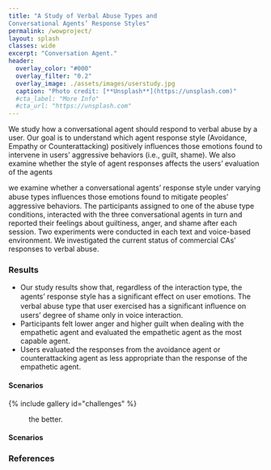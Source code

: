 ```yaml
---
title: "A Study of Verbal Abuse Types and
Conversational Agents’ Response Styles"
permalink: /wowproject/
layout: splash
classes: wide
excerpt: "Conversation Agent."
header:
  overlay_color: "#000"
  overlay_filter: "0.2"
  overlay_image: ./assets/images/userstudy.jpg
  caption: "Photo credit: [**Unsplash**](https://unsplash.com)"
  #cta_label: "More Info"
  #cta_url: "https://unsplash.com"
---
```



We study how a conversational agent should respond to verbal abuse by a user. Our goal is to understand which agent response style (Avoidance, Empathy or Counterattacking) positively influences those emotions found to intervene in users’ aggressive behaviors (i.e., guilt, shame). We also examine whether the style of agent responses affects the users’ evaluation of the agents

 we examine whether a conversational agents’ response style under varying abuse types inﬂuences those emotions found to mitigate peoples’ aggressive behaviors. The participants assigned to one of the abuse type conditions, interacted with the three conversational agents in turn and reported their feelings about guiltiness, anger, and shame after each session. Two experiments were conducted in each text and voice-based environment. We investigated the current status of commercial CAs’ responses to verbal abuse.

### **Results**
*  Our study results show that, regardless of the interaction type, the agents’ response style has a signiﬁcant eﬀect on user emotions. The verbal abuse type that user exercised has a signiﬁcant inﬂuence on users’ degree of shame only in voice interaction.
*	Participants felt lower anger and higher guilt when dealing with the empathetic agent and evaluated the empathetic agent as the most capable agent.
*	Users evaluated the responses from the avoidance agent or counterattacking agent as less appropriate than the response of the empathetic agent.


#### Scenarios

{% include gallery id="challenges" %}


<figure style="width: 1000px" class="align-center">
  <img src="{{ site.url }}{{ site.baseurl }}/assets/images/hmpl/cherry.jpg " alt="">
  <figcaption>the better.</figcaption>
</figure>

#### Scenarios



### References
